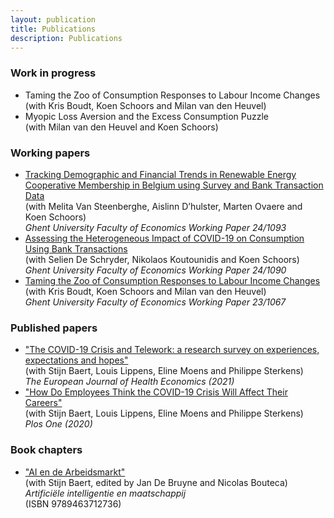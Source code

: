 ```yaml
---
layout: publication
title: Publications
description: Publications
---
```


### Work in progress
* Taming the Zoo of Consumption Responses to Labour Income Changes<br>
(with Kris Boudt, Koen Schoors and Milan van den Heuvel)<br>
* Myopic Loss Aversion and the Excess Consumption Puzzle<br>
(with Milan van den Heuvel and Koen Schoors)



### Working papers
* <a href =""> Tracking Demographic and Financial Trends in Renewable Energy Cooperative Membership in Belgium using Survey and Bank Transaction Data</a><br>
(with Melita Van Steenberghe, Aislinn D’hulster, Marten Ovaere and Koen Schoors)<br>
_Ghent University Faculty of Economics Working Paper 24/1093_<br>
* <a href="https://wps-feb.ugent.be/Papers/wp_24_1090.pdf">Assessing the Heterogeneous Impact of COVID-19 on Consumption
Using Bank Transactions</a><br>
(with Selien De Schryder, Nikolaos Koutounidis and Koen Schoors)<br>
_Ghent University Faculty of Economics Working Paper 24/1090_<br>
* <a href="https://www.nbb.be/doc/ts/publications/wp/wp415en.pdf">Taming the Zoo of Consumption Responses to
Labour Income Changes</a><br>
(with Kris Boudt, Koen Schoors and Milan van den Heuvel)<br>
_Ghent University Faculty of Economics Working Paper 23/1067_


### Published papers
* <a href="https://doi.org/10.1007/s10198-021-01392-z">"The COVID-19 Crisis and Telework: a research survey on experiences, expectations and hopes"</a><br>
(with Stijn Baert, Louis Lippens, Eline Moens and Philippe Sterkens)<br>
 _The European Journal of Health Economics (2021)_<br>
* <a href="https://journals.plos.org/plosone/article?id=10.1371/journal.pone.0246899">"How Do Employees Think the COVID-19 Crisis Will Affect Their Careers"</a><br>
 (with Stijn Baert, Louis Lippens, Eline Moens and Philippe Sterkens)<br>
 _Plos One (2020)_


### Book chapters
* <a href="https://gompel-svacina.eu/product/artificiele-intelligentie-en-maatschappij/">"AI en de Arbeidsmarkt"</a><br>
(with Stijn Baert, edited by Jan De Bruyne and Nicolas Bouteca)<br>
_Artificiële intelligentie en maatschappij_<br>(ISBN 9789463712736)
